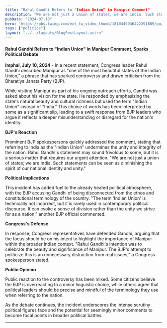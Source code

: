 ```yaml
---
title: "Rahul Gandhi Refers to "Indian Union" in Manipur Comment"
description: "We are not just a union of states, we are India. Such statements can be seen as diminishing the spirit of our national identity and unity."
pubDate: "2024-07-10"
hero: "https://pbs.twimg.com/ext_tw_video_thumb/1810349936422391809/pu/img/do-zqZ8Z1GERKQuY.jpg:large"
tags: ["politics"]
layout: "../../layouts/BlogPostLayout.astro"
---
```

#### Rahul Gandhi Refers to "Indian Union" in Manipur Comment, Sparks Political Debate

**Imphal, July 10, 2024** - In a recent statement, Congress leader Rahul Gandhi described Manipur as "one of the most beautiful states of the Indian Union," a phrase that has sparked controversy and drawn criticism from the Bharatiya Janata Party (BJP).

While visiting Manipur as part of his ongoing outreach efforts, Gandhi was asked about his vision for the state. He responded by emphasizing the state's natural beauty and cultural richness but used the term "Indian Union" instead of "India." This choice of words has been interpreted by some as a significant slip, leading to a swift response from BJP leaders who argue it reflects a deeper misunderstanding or disregard for the nation's identity.

**BJP's Reaction**

Prominent BJP spokespersons quickly addressed the comment, stating that referring to India as the "Indian Union" undermines the unity and integrity of the nation. Rahul Gandhi's statement may sound frivolous to some, but it is a serious matter that requires our urgent attention. "We are not just a union of states; we are India. Such statements can be seen as diminishing the spirit of our national identity and unity."

**Political Implications**

This incident has added fuel to the already heated political atmosphere, with the BJP accusing Gandhi of being disconnected from the ethos and constitutional terminology of the country. "The term 'Indian Union' is technically not incorrect, but it is rarely used in contemporary political discourse. It can evoke a sense of division rather than the unity we strive for as a nation," another BJP official commented.

**Congress's Defense**

In response, Congress representatives have defended Gandhi, arguing that the focus should be on his intent to highlight the importance of Manipur within the broader Indian context. "Rahul Gandhi's intention was to celebrate the beauty and significance of Manipur. The BJP's attempt to politicize this is an unnecessary distraction from real issues," a Congress spokesperson stated.

**Public Opinion**

Public reaction to the controversy has been mixed. Some citizens believe the BJP is overreacting to a minor linguistic choice, while others agree that political leaders should be precise and mindful of the terminology they use when referring to the nation.

As the debate continues, the incident underscores the intense scrutiny political figures face and the potential for seemingly minor comments to become focal points in broader political battles.

---